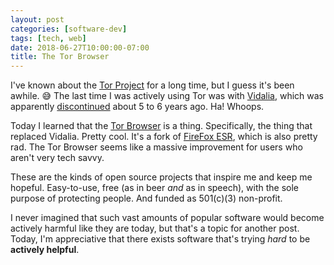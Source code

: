 ```yaml
---
layout: post
categories: [software-dev]
tags: [tech, web]
date: 2018-06-27T10:00:00-07:00
title: The Tor Browser
---
```


I've known about the [Tor Project](https://www.torproject.org/index.html.en) for a long time, but I guess it's been awhile. 😅 The last time I was actively using Tor was with [Vidalia](https://en.wikipedia.org/wiki/Vidalia_(software)), which was apparently [discontinued](https://blog.torproject.org/plain-vidalia-bundles-be-discontinued-dont-panic) about 5 to 6 years ago. Ha! Whoops.

<!--excerpt-->

Today I learned that the [Tor Browser](https://www.torproject.org/projects/torbrowser.html.en) is a thing. Specifically, the thing that replaced Vidalia. Pretty cool. It's a fork of [FireFox ESR](https://www.mozilla.org/en-US/firefox/organizations/), which is also pretty rad. The Tor Browser seems like a massive improvement for users who aren't very tech savvy.

These are the kinds of open source projects that inspire me and keep me hopeful. Easy-to-use, free (as in beer *and* as in speech), with the sole purpose of protecting people. And funded as 501(c)(3) non-profit.

I never imagined that such vast amounts of popular software would become actively harmful like they are today, but that's a topic for another post. Today, I'm appreciative that there exists software that's trying *hard* to be **actively helpful**.
